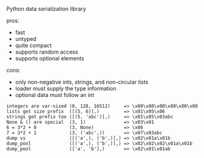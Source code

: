 Python data serialization library

pros:

- fast
- untyped
- quite compact
- supports random access
- supports optional elements

cons:

- only non-negative ints, strings, and non-circular lists
- loader must supply the type information
- optional data must follow an int

```
integers are var-sized (0, 128, 16512)     => \x00\x80\x00\x80\x80\x00
lists get size prefix  ([(5, 6)],)         => \x01\x05\x06
strings get prefix too ([(5, 'abc')],)     => \x01\x05\x03abc
None & () are special  (3, 1)              => \x03\x01
6 = 3*2 + 0            (3, None)           => \x06
7 = 3*2 + 1            (3, ('abc',))       => \x07\x03abc
dump vs                ([('a',), ('b',)],) => \x02\x01a\x01b
dump_pool              ([('a',), ('b',)],) => \x02\x02\x02\x01a\x01b
dump_pool              (['a', 'b'],)       => \x02\x01\x01ab
```
